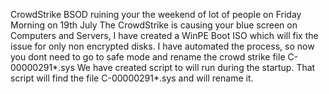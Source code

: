 CrowdStrike BSOD ruining your the weekend of lot of people on Friday Morning on 19th July The CrowdStrike is causing your blue screen on Computers and Servers, I have created a WinPE Boot ISO which will fix the issue for only non encrypted disks. I have automated the process, so now you dont need to go to safe mode and rename the crowd strike file C-00000291*.sys
We have created script to will run during the startup. 
That script will find the file C-00000291*.sys and will rename it. 
